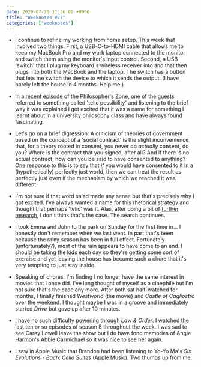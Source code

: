 ```yaml
---
date: 2020-07-20 11:36:00 +0900
title: "Weeknotes #27"
categories: ["weeknotes"]
---
```


- I continue to refine my working from home setup. This week that involved two things. First, a USB-C-to-HDMI cable that allows me to keep my MacBook Pro and my work laptop connected to the monitor and switch them using the monitor's input control. Second, a USB 'switch' that I plug my keyboard's wireless receiver into and that then plugs into both the MacBook and the laptop. The switch has a button that lets me switch the device to which it sends the output. (I have barely left the house in 4 months. Help me.)

- In [a recent episode](https://www.abc.net.au/radionational/programs/philosopherszone/the-digital-dead/12421086) of the Philosopher's Zone, one of the guests referred to something called 'telic possibility' and listening to the brief way it was explained I got excited that it was a name for something I learnt about in a university philosophy class and have always found fascinating.

- Let's go on a brief digression: A criticism of theories of government based on the concept of a 'social contract' is the slight inconvenience that, for a theory rooted in consent, you never do _actually_ consent, do you? Where is the contract that you signed, after all? And if there is no actual contract, how can you be said to have consented to anything? One response to this is to say that _if_ you would have consented to it in a (hypothetically) perfectly just world, then we can treat the result as perfectly just even if the mechanism by which we reached it was different.

- I'm not sure if that word salad made any sense but that's precisely why I got excited. I've always wanted a name for this rhetorical strategy and thought that perhaps 'telic' was it. Alas, after doing a bit of [further research](http://www.philnel.com/2014/11/19/midlifecrisis/), I don't think that's the case. The search continues.

- I took Emma and John to the park on Sunday for the first time in... I honestly don't remember when we last went. In part that's been because the rainy season has been in full effect. Fortunately (unfortunately?), most of the rain appears to have come to an end. I should be taking the kids each day so they're getting some sort of exercise and yet leaving the house has become such a chore that it's very tempting to just stay inside.

- Speaking of chores, I'm finding I no longer have the same interest in movies that I once did. I've long thought of myself as a cinephile but I'm not sure that's the case any more. After both sat half-watched for months, I finally finished _Westworld_ (the movie) and _Castle of Cagliostro_ over the weekend. I thought maybe I was in a groove and immediately started _Drive_ but gave up after 10 minutes.

- I have no such difficulty powering through _Law & Order_. I watched the last ten or so episodes of season 8 throughout the week. I was sad to see Carey Lowell leave the show but I do have fond memories of Angie Harmon's Abbie Carmichael so it was nice to see her again.

- I saw in Apple Music that Brandon had been listening to Yo-Yo Ma's _Six Evolutions - Bach: Cello Suites_ ([Apple Music](https://music.apple.com/us/album/six-evolutions-bach-cello-suites/1398580507)). Two thumbs up from me.
